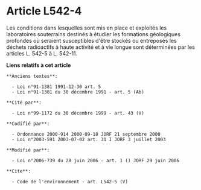 # Article L542-4

Les conditions dans lesquelles sont mis en place et exploités les laboratoires souterrains destinés à étudier les formations
géologiques profondes où seraient susceptibles d'être stockés ou entreposés les déchets radioactifs à haute activité et à vie
longue sont déterminées par les articles L. 542-5 à L. 542-11.

**Liens relatifs à cet article**

	**Anciens textes**:

	  - Loi n°91-1381 1991-12-30 art. 5
	  - Loi n°91-1381 du 30 décembre 1991 - art. 5 (Ab)

	**Cité par**:

	  - Loi n°99-1172 du 30 décembre 1999 - art. 43 (V)

	**Codifié par**:

	  - Ordonnance 2000-914 2000-09-18 JORF 21 septembre 2000
	  - Loi n°2003-591 2003-07-02 art. 31 I JORF 3 juillet 2003

	**Modifié par**:

	  - Loi n°2006-739 du 28 juin 2006 - art. 1 () JORF 29 juin 2006

	**Cite**:

	  - Code de l'environnement - art. L542-5 (V)
